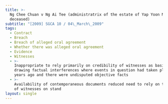 ```yaml
---
title: >-
  Ng Chee Chuan v Ng Ai Tee (administratrix of the estate of Yap Yoon Moi,
  deceased)
subtitle: "[2009] SGCA 10 / 04\_March\_2009"
tags:
  - Contract
  - Breach
  - Breach of alleged oral agreement
  - Whether there was alleged oral agreement
  - Evidence
  - Witnesses
  - >-
    Inappropriate to rely primarily on credibility of witnesses as basis for
    drawing factual interferences where events in question had taken place many
    years ago and there were undisputed objective facts
  - >-
    Availability of contemporaneous documents reduced need to rely on testimony
    of witnesses on stand
layout: single
---
```



